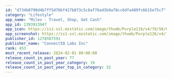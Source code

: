 ```yaml
---
id: "d734b0790d4b7ff5d76bf417b8f3c5c8af76ad3b9a78cc6dfa489fc6615e75c7"
category: "Lifestyle"
app_name: "Miles - Travel, Shop, Get Cash"
app_id: 1393913947
app_icon: https://is1-ssl.mzstatic.com/image/thumb/Purple116/v4/7d/58/6d/7d586d0a-2615-44fa-3f61-5f86add96358/AppIcon-0-1x_U007emarketing-0-10-0-85-220-0.png/1024x1024bb.png
app_screenshot: https://is1-ssl.mzstatic.com/image/thumb/Purple126/v4/79/34/20/793420d7-92ba-7086-dfcc-2c5cabb3a024/9799567a-d516-4d95-b389-f380f38aa0b5_6.5_screen_1.jpg/1242x2688bb.png
publisher_id: 1278507591
publisher_name: "ConnectIQ Labs Inc"
rank: 453
most_recent_release: 2024-02-01 00:00:00
release_count_in_past_year: 77
release_count_in_past_year_category: 19
release_count_in_past_year_top_in_category: 32
---
```

